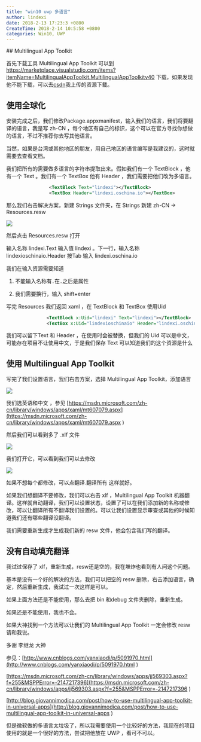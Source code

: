 ```yaml
---
title: "win10 uwp 多语言"
author: lindexi
date: 2018-2-13 17:23:3 +0800
CreateTime: 2018-2-14 10:5:58 +0800
categories: Win10, UWP
---
```


<!-- 不发布 -->

<!--more-->



<div id="toc"></div>
<!-- csdn -->
## Multilingual App Toolkit

首先下载工具 Multilingual App Toolkit 可以到 https://marketplace.visualstudio.com/items?itemName=MultilingualAppToolkit.MultilingualAppToolkitv40 下载，如果发现他不能下载，可以去[csdn](http://download.csdn.net/detail/lindexi_gd/9726257)我上传的资源下载。

## 使用全球化

安装完成之后，我们修改Package.appxmanifest，输入我们的语言，我们将要翻译的语言，我是写 zh-CN ，每个地区有自己的标识，这个可以在官方寻找你想做的语言，不过不推荐你去写其他语言。

当然，如果是台湾或其他地区的朋友，用自己地区的语言编写是我建议的，这时就需要去查看文档。

我们把所有的需要做多语言的字符串提取出来。假如我们有一个 TextBlock ，他有一个 Text 。我们有一个 TextBox 他有 Header ，我们需要把他们改为多语言。

```xml
                <TextBlock Text="lindexi"></TextBlock>
                <TextBox Header="lindexi.oschina.io"></TextBox>

```

那么我们右击解决方案，新建 Strings 文件夹，在 Strings 新建 zh-CN -> Resources.resw

![](http://7xqpl8.com1.z0.glb.clouddn.com/4ee0aeec-688d-462e-9bf6-0c91f74cc0bc20161231185335.jpg)

然后点击 Resources.resw 打开

输入名称 lindexi.Text 输入值 lindexi 。下一行，输入名称 lindexioschinaio.Header 按Tab 输入 lindexi.oschina.io

我们在输入资源需要知道

 1. 不能输入名称有`.`在`.`之后是属性

 2. 我们需要换行，输入 shift+enter 

写完 Resources 我们返回 xaml ，在 TextBlock 和 TextBox 使用Uid

		

```xml
               <TextBlock x:Uid="lindexi" Text="lindexi"></TextBlock>
               <TextBox x:Uid="lindexioschinaio" Header="lindexi.oschina.io"></TextBox>

```

我们可以留下Text 和 Header ，在使用时会被替换，但我们的 Uid 可以是中文，可能存在项目不让使用中文，于是我们保存 Text 可以知道我们的这个资源是什么

## 使用 Multilingual App Toolkit

写完了我们设置语言，我们右击方案，选择 Multilingual App Toolkit，添加语言

![](http://7xqpl8.com1.z0.glb.clouddn.com/7fbd5d52-1ce3-4cd7-a438-1795c3f8517e2016123119328.jpg)

我们选英语和中文 ，参见 [https://msdn.microsoft.com/zh-cn/library/windows/apps/xaml/mt607079.aspx](https://msdn.microsoft.com/zh-cn/library/windows/apps/xaml/mt607079.aspx )

然后我们可以看到多了 .xlf 文件

![](http://7xqpl8.com1.z0.glb.clouddn.com/7fbd5d52-1ce3-4cd7-a438-1795c3f8517e2016123119516.jpg)

我们打开它，可以看到我们可以去修改

![](http://ooo.0o0.ooo/2016/12/31/5867912830dad.jpg)

如果不想每个都修改，可以点翻译.翻译所有 这样就好。

如果我们想翻译不要修改，我们可以右击 xlf ，Multilingual App Toolkit 机器翻译。这样就自动翻译，我们可以设置状态，设置了可以在我们添加新的名称或修改，可以让翻译所有不翻译我们设置的。可以让我们设置显示审查或其他的时候知道我们还有哪些翻译没翻译。

我们需要重新生成才生成我们新的 resw 文件，他会包含我们写的翻译。


## 没有自动填充翻译

我试过保存了 xlf，重新生成，resw还是空的，我在堆炸也看到有人问这个问题。

基本是没有一个好的解决的方法，我们可以把空的 resw 删除，右击添加语言，确定，然后重新生成，我试过一次这样是可以。

如果上面方法还是不能使用，那么去把 bin 和debug 文件夹删除，重新生成。

如果还是不能使用，我也不会。

如果大神找到一个方法可以让我们的 Multilingual App Toolkit 一定会修改 resw 请和我说。





<!-- 在属性输入 自定义工具：ReswFileCodeGenerator

如果没有自动生成resw -->

多谢 李继龙 大神

参见：[http://www.cnblogs.com/yanxiaodi/p/5091970.html](http://www.cnblogs.com/yanxiaodi/p/5091970.html )

[https://msdn.microsoft.com/zh-cn/library/windows/apps/jj569303.aspx?f=255&MSPPError=-2147217396](https://msdn.microsoft.com/zh-cn/library/windows/apps/jj569303.aspx?f=255&MSPPError=-2147217396 )

[http://blog.giovannimodica.com/post/how-to-use-multilingual-app-toolkit-in-universal-apps](http://blog.giovannimodica.com/post/how-to-use-multilingual-app-toolkit-in-universal-apps )

但是微软做的多语言太垃圾了，所以我需要使用一个比较好的方法，我现在的项目使用的就是一个很好的方法，尝试把他放在 UWP ，看可不可以。
